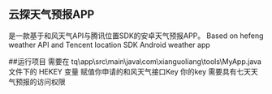 ## 云探天气预报APP 

是一款基于和风天气API与腾讯位置SDK的安卓天气预报APP。
Based on hefeng weather API and Tencent location SDK Android weather app

##运行项目
需要在 tq\app\src\main\java\com\xianguoliang\tools\MyApp.java 文件下的 HEKEY 变量 赋值你申请的和风天气接口Key
你的key 需要具有七天天气预报的访问权限
